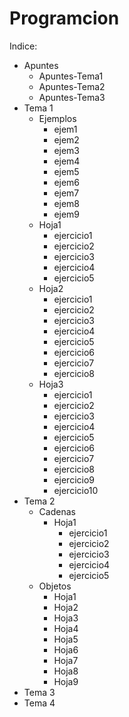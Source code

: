 # Programcion 

Indice:
  + Apuntes
    * Apuntes-Tema1
    * Apuntes-Tema2
    * Apuntes-Tema3
  + Tema 1
    * Ejemplos
      - ejem1
      - ejem2
      - ejem3
      - ejem4
      - ejem5
      - ejem6
      - ejem7
      - ejem8
      - ejem9
    * Hoja1
      - ejercicio1
      - ejercicio2
      - ejercicio3
      - ejercicio4
      - ejercicio5
    * Hoja2
      - ejercicio1
      - ejercicio2
      - ejercicio3
      - ejercicio4
      - ejercicio5
      - ejercicio6
      - ejercicio7
      - ejercicio8
    * Hoja3
      - ejercicio1
      - ejercicio2
      - ejercicio3
      - ejercicio4
      - ejercicio5
      - ejercicio6
      - ejercicio7
      - ejercicio8
      - ejercicio9
      - ejercicio10
  + Tema 2
    * Cadenas
      - Hoja1
        + ejercicio1
        + ejercicio2
        + ejercicio3
        + ejercicio4
        + ejercicio5
    * Objetos
      - Hoja1
      - Hoja2
      - Hoja3
      - Hoja4
      - Hoja5
      - Hoja6
      - Hoja7
      - Hoja8
      - Hoja9
  + Tema 3
  + Tema 4
